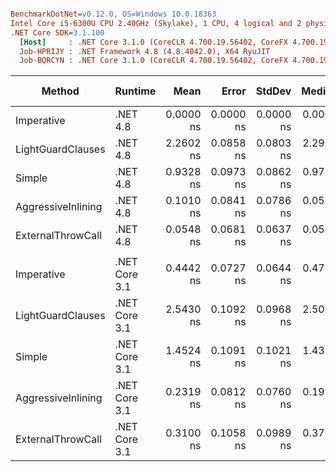 ``` ini

BenchmarkDotNet=v0.12.0, OS=Windows 10.0.18363
Intel Core i5-6300U CPU 2.40GHz (Skylake), 1 CPU, 4 logical and 2 physical cores
.NET Core SDK=3.1.100
  [Host]     : .NET Core 3.1.0 (CoreCLR 4.700.19.56402, CoreFX 4.700.19.56404), X64 RyuJIT
  Job-HPRIJY : .NET Framework 4.8 (4.8.4042.0), X64 RyuJIT
  Job-BQRCYN : .NET Core 3.1.0 (CoreCLR 4.700.19.56402, CoreFX 4.700.19.56404), X64 RyuJIT


```
|             Method |       Runtime |      Mean |     Error |    StdDev |    Median | Ratio | RatioSD | Gen 0 | Gen 1 | Gen 2 | Allocated |
|------------------- |-------------- |----------:|----------:|----------:|----------:|------:|--------:|------:|------:|------:|----------:|
|         Imperative |      .NET 4.8 | 0.0000 ns | 0.0000 ns | 0.0000 ns | 0.0000 ns |     ? |       ? |     - |     - |     - |         - |
|  LightGuardClauses |      .NET 4.8 | 2.2602 ns | 0.0858 ns | 0.0803 ns | 2.2908 ns |     ? |       ? |     - |     - |     - |         - |
|             Simple |      .NET 4.8 | 0.9328 ns | 0.0973 ns | 0.0862 ns | 0.9785 ns |     ? |       ? |     - |     - |     - |         - |
| AggressiveInlining |      .NET 4.8 | 0.1010 ns | 0.0841 ns | 0.0786 ns | 0.0571 ns |     ? |       ? |     - |     - |     - |         - |
|  ExternalThrowCall |      .NET 4.8 | 0.0548 ns | 0.0681 ns | 0.0637 ns | 0.0523 ns |     ? |       ? |     - |     - |     - |         - |
|                    |               |           |           |           |           |       |         |       |       |       |           |
|         Imperative | .NET Core 3.1 | 0.4442 ns | 0.0727 ns | 0.0644 ns | 0.4774 ns |  1.00 |    0.00 |     - |     - |     - |         - |
|  LightGuardClauses | .NET Core 3.1 | 2.5430 ns | 0.1092 ns | 0.0968 ns | 2.5035 ns |  5.85 |    0.93 |     - |     - |     - |         - |
|             Simple | .NET Core 3.1 | 1.4524 ns | 0.1091 ns | 0.1021 ns | 1.4376 ns |  3.32 |    0.50 |     - |     - |     - |         - |
| AggressiveInlining | .NET Core 3.1 | 0.2319 ns | 0.0812 ns | 0.0760 ns | 0.1955 ns |  0.56 |    0.22 |     - |     - |     - |         - |
|  ExternalThrowCall | .NET Core 3.1 | 0.3100 ns | 0.1058 ns | 0.0989 ns | 0.3708 ns |  0.71 |    0.30 |     - |     - |     - |         - |

